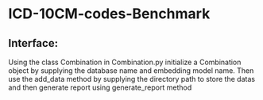 # ICD-10CM-codes-Benchmark

## Interface:

Using the class Combination in Combination.py initialize a Combination object
by supplying the database name and embedding model name. Then use the add_data
method by supplying the directory path to store the datas and then generate report
using generate_report method

